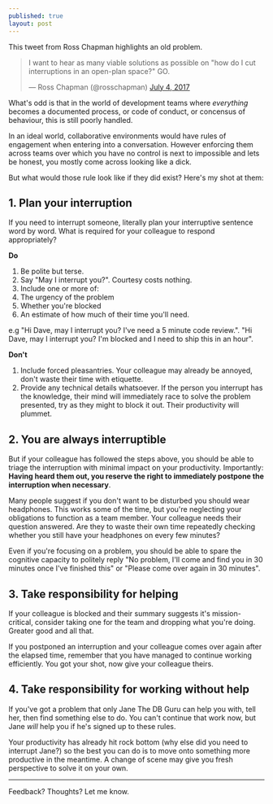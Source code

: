 ```yaml
---
published: true
layout: post
---
```

This tweet from Ross Chapman highlights an old problem. 

<blockquote class="twitter-tweet" data-lang="en"><p lang="en" dir="ltr">I want to hear as many viable solutions as possible on &quot;how do I cut interruptions in an open-plan space?&quot; GO.</p>&mdash; Ross Chapman (@rosschapman) <a href="https://twitter.com/rosschapman/status/882213944806567937">July 4, 2017</a></blockquote>
<script async src="//platform.twitter.com/widgets.js" charset="utf-8"></script>

What's odd is that in the world of development teams where _everything_ becomes a documented process, or code of conduct, or concensus of behaviour, this is still poorly handled.

In an ideal world, collaborative environments would have rules of engagement when entering into a conversation. However enforcing them across teams over which you have no control is next to impossible and lets be honest, you mostly come across looking like a dick.

But what would those rule look like if they did exist? Here's my shot at them:

## 1. Plan your interruption

If you need to interrupt someone, literally plan your interruptive sentence word by word. What is required for your colleague to respond appropriately?

**Do** 
1. Be polite but terse.
2. Say "May I interrupt you?". Courtesy costs nothing.
3. Include one or more of:
  1. The urgency of the problem 
  2. Whether you're blocked 
  3. An estimate of how much of their time you'll need.
  
e.g "Hi Dave, may I interrupt you? I've need a 5 minute code review.". "Hi Dave, may I interrupt you? I'm blocked and I need to ship this in an hour".

**Don't** 
 
1. Include forced pleasantries. Your colleague may already be annoyed, don't waste their time with etiquette. 
2. Provide any technical details whatsoever. If the person you interrupt has the knowledge, their mind will immediately race to solve the problem presented, try as they might to block it out. Their productivity will plummet.

## 2. You are always interruptible

But if your colleague has followed the steps above, you should be able to triage the interruption with minimal impact on your productivity. Importantly: **Having heard them out, you reserve the right to immediately postpone the interruption when necessary**. 

Many people suggest if you don't want to be disturbed you should wear headphones. This works some of the time, but you're neglecting your obligations to function as a team member. Your colleague needs their question answered. Are they to waste their own time repeatedly checking whether you still have your headphones on every few minutes? 

Even if you're focusing on a problem, you should be able to spare the cognitive capacity to politely reply "No problem, I'll come and find you in 30 minutes once I've finished this" or "Please come over again in 30 minutes".

## 3. Take responsibility for helping

If your colleague is blocked and their summary suggests it's mission-critical, consider taking one for the team and dropping what you're doing. Greater good and all that.

If you postponed an interruption and your colleague comes over again after the elapsed time, remember that you have managed to continue working efficiently. You got your shot, now give your colleague theirs.

## 4. Take responsibility for working without help

If you've got a problem that only Jane The DB Guru can help you with, tell her, then find something else to do. You can't continue that work now, but Jane _will_ help you if he's signed up to these rules. 

Your productivity has already hit rock bottom (why else did you need to interrupt Jane?) so the best you can do is to move onto something more productive in the meantime. A change of scene may give you fresh perspective to solve it on your own.

--------

Feedback? Thoughts? Let me know.
